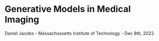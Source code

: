 # Generative Models in Medical Imaging
Daniel Jacobs - Massachussetts Institute of Technology - Dec 8th, 2022
